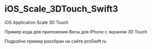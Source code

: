 # iOS_Scale_3DTouch_Swift3
iOS Application Scale 3D Touch

Пример кода для приложения Весы для iPhone с экраном 3D Touch

Подробно пример разобран на сайте proSwift.ru
